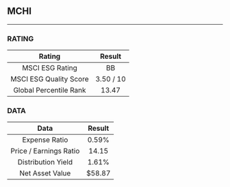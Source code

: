 ## MCHI
----
### RATING

|Rating|Result|
|:----:|:---:|
|MSCI ESG Rating|BB|
|MSCI ESG Quality Score|3.50 / 10|
|Global Percentile Rank|13.47|

### DATA

|Data|Result|
|:----:|:---:|
|Expense Ratio|0.59%|
|Price / Earnings Ratio|14.15|
|Distribution Yield|1.61%|
|Net Asset Value|$58.87|

